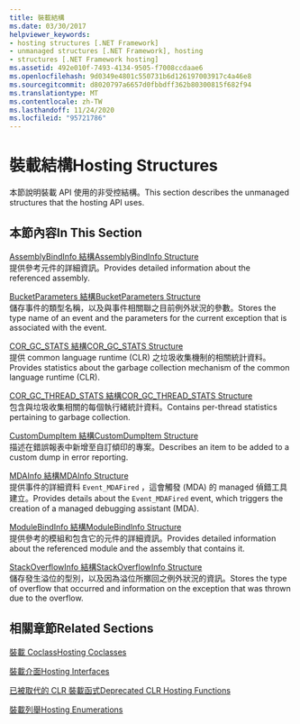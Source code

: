 ```yaml
---
title: 裝載結構
ms.date: 03/30/2017
helpviewer_keywords:
- hosting structures [.NET Framework]
- unmanaged structures [.NET Framework], hosting
- structures [.NET Framework hosting]
ms.assetid: 492e010f-7493-4134-9505-f7008ccdaae6
ms.openlocfilehash: 9d0349e4801c550731b6d126197003917c4a46e8
ms.sourcegitcommit: d8020797a6657d0fbbdff362b80300815f682f94
ms.translationtype: MT
ms.contentlocale: zh-TW
ms.lasthandoff: 11/24/2020
ms.locfileid: "95721786"
---
```

# <a name="hosting-structures"></a><span data-ttu-id="d0fbc-102">裝載結構</span><span class="sxs-lookup"><span data-stu-id="d0fbc-102">Hosting Structures</span></span>

<span data-ttu-id="d0fbc-103">本節說明裝載 API 使用的非受控結構。</span><span class="sxs-lookup"><span data-stu-id="d0fbc-103">This section describes the unmanaged structures that the hosting API uses.</span></span>  
  
## <a name="in-this-section"></a><span data-ttu-id="d0fbc-104">本節內容</span><span class="sxs-lookup"><span data-stu-id="d0fbc-104">In This Section</span></span>  

 [<span data-ttu-id="d0fbc-105">AssemblyBindInfo 結構</span><span class="sxs-lookup"><span data-stu-id="d0fbc-105">AssemblyBindInfo Structure</span></span>](assemblybindinfo-structure.md)  
 <span data-ttu-id="d0fbc-106">提供參考元件的詳細資訊。</span><span class="sxs-lookup"><span data-stu-id="d0fbc-106">Provides detailed information about the referenced assembly.</span></span>  
  
 [<span data-ttu-id="d0fbc-107">BucketParameters 結構</span><span class="sxs-lookup"><span data-stu-id="d0fbc-107">BucketParameters Structure</span></span>](bucketparameters-structure.md)  
 <span data-ttu-id="d0fbc-108">儲存事件的類型名稱，以及與事件相關聯之目前例外狀況的參數。</span><span class="sxs-lookup"><span data-stu-id="d0fbc-108">Stores the type name of an event and the parameters for the current exception that is associated with the event.</span></span>  
  
 [<span data-ttu-id="d0fbc-109">COR_GC_STATS 結構</span><span class="sxs-lookup"><span data-stu-id="d0fbc-109">COR_GC_STATS Structure</span></span>](cor-gc-stats-structure.md)  
 <span data-ttu-id="d0fbc-110">提供 common language runtime (CLR) 之垃圾收集機制的相關統計資料。</span><span class="sxs-lookup"><span data-stu-id="d0fbc-110">Provides statistics about the garbage collection mechanism of the common language runtime (CLR).</span></span>  
  
 [<span data-ttu-id="d0fbc-111">COR_GC_THREAD_STATS 結構</span><span class="sxs-lookup"><span data-stu-id="d0fbc-111">COR_GC_THREAD_STATS Structure</span></span>](cor-gc-thread-stats-structure.md)  
 <span data-ttu-id="d0fbc-112">包含與垃圾收集相關的每個執行緒統計資料。</span><span class="sxs-lookup"><span data-stu-id="d0fbc-112">Contains per-thread statistics pertaining to garbage collection.</span></span>  
  
 [<span data-ttu-id="d0fbc-113">CustomDumpItem 結構</span><span class="sxs-lookup"><span data-stu-id="d0fbc-113">CustomDumpItem Structure</span></span>](customdumpitem-structure.md)  
 <span data-ttu-id="d0fbc-114">描述在錯誤報表中新增至自訂傾印的專案。</span><span class="sxs-lookup"><span data-stu-id="d0fbc-114">Describes an item to be added to a custom dump in error reporting.</span></span>  
  
 [<span data-ttu-id="d0fbc-115">MDAInfo 結構</span><span class="sxs-lookup"><span data-stu-id="d0fbc-115">MDAInfo Structure</span></span>](mdainfo-structure.md)  
 <span data-ttu-id="d0fbc-116">提供事件的詳細資料 `Event_MDAFired` ，這會觸發 (MDA) 的 managed 偵錯工具建立。</span><span class="sxs-lookup"><span data-stu-id="d0fbc-116">Provides details about the `Event_MDAFired` event, which triggers the creation of a managed debugging assistant (MDA).</span></span>  
  
 [<span data-ttu-id="d0fbc-117">ModuleBindInfo 結構</span><span class="sxs-lookup"><span data-stu-id="d0fbc-117">ModuleBindInfo Structure</span></span>](modulebindinfo-structure.md)  
 <span data-ttu-id="d0fbc-118">提供參考的模組和包含它的元件的詳細資訊。</span><span class="sxs-lookup"><span data-stu-id="d0fbc-118">Provides detailed information about the referenced module and the assembly that contains it.</span></span>  
  
 [<span data-ttu-id="d0fbc-119">StackOverflowInfo 結構</span><span class="sxs-lookup"><span data-stu-id="d0fbc-119">StackOverflowInfo Structure</span></span>](stackoverflowinfo-structure.md)  
 <span data-ttu-id="d0fbc-120">儲存發生溢位的型別，以及因為溢位所擲回之例外狀況的資訊。</span><span class="sxs-lookup"><span data-stu-id="d0fbc-120">Stores the type of overflow that occurred and information on the exception that was thrown due to the overflow.</span></span>  
  
## <a name="related-sections"></a><span data-ttu-id="d0fbc-121">相關章節</span><span class="sxs-lookup"><span data-stu-id="d0fbc-121">Related Sections</span></span>  

 [<span data-ttu-id="d0fbc-122">裝載 Coclass</span><span class="sxs-lookup"><span data-stu-id="d0fbc-122">Hosting Coclasses</span></span>](hosting-coclasses.md)  
  
 [<span data-ttu-id="d0fbc-123">裝載介面</span><span class="sxs-lookup"><span data-stu-id="d0fbc-123">Hosting Interfaces</span></span>](hosting-interfaces.md)  
  
 [<span data-ttu-id="d0fbc-124">已被取代的 CLR 裝載函式</span><span class="sxs-lookup"><span data-stu-id="d0fbc-124">Deprecated CLR Hosting Functions</span></span>](deprecated-clr-hosting-functions.md)  
  
 [<span data-ttu-id="d0fbc-125">裝載列舉</span><span class="sxs-lookup"><span data-stu-id="d0fbc-125">Hosting Enumerations</span></span>](hosting-enumerations.md)
